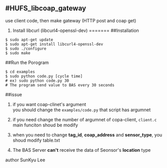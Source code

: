 #HUFS_libcoap_gateway 
-----
use client code, then make gateway (HTTP post and coap get)

1. Install libcurl (libcurl4-openssl-dev)
=======
##Installation
```
$ sudo apt-get update  
$ sudo apt-get install libcurl4-openssl-dev   
$ sudo ./configure  
$ sudo make  
```

##Run the Porogram 
```
$ cd examples  
$ sudo python code.py [cycle time]  
# ex) sudo python code.py 30   
# The program send value to BAS every 30 seconds  
```
##issue  
1. if you want coap-clinet's argument    
you should change the `examples/code.py` that script has argumnet    
  
2. if you need change the number of argumnet of copa-client, `client.c` main funciton shoud be modify   
  
3. when you need to change **tag_id**, **coap_address** and **sensor_type**, you shoud modify table.txt
  
4. The BAS Server **can't** receive the data of Seonsor's **location** type 

author SunKyu Lee

